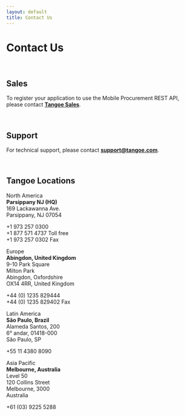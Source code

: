 ```yaml
---
layout: default
title: Contact Us
---
```



# Contact Us

<br/>

## Sales 

To register your application to use the Mobile Procurement REST API, please contact <a href="https://www.tangoe.com/company/contact-us/request-info/" target="_blank"><strong>Tangoe Sales</strong></a>.

<br/>


## Support

For technical support, please contact <a href="mailto:Support@tangoe.com"><strong>support@tangoe.com</strong></a>.

<br/>


## Tangoe Locations

<div class="tg-grid">
	<div class="tg-grid__cell
				tg-one-quarter
				tg-TABLET-one-half  
				tg-PHONE-one-whole 
				tg-space--half--top 
				tg-valign--top">
		<p><span class="tg-emphasis">North America</span><br>
		<strong>Parsippany NJ (HQ)</strong><br>
		169 Lackawanna Ave.<br>
		Parsippany, NJ 07054</p>
		<p>+1 973 257 0300<br>
		+1 877 571 4737 Toll free<br>
		+1 973 257 0302 Fax</p>
	</div><!--
--><div class="tg-grid__cell
				tg-one-quarter
				tg-TABLET-one-half  
				tg-PHONE-one-whole 
				tg-space--half--top 
				tg-valign--top">
		<p><span class="tg-emphasis">Europe</span><br>
		<strong>Abingdon, United Kingdom</strong><br>
		9-10 Park Square<br>
		Milton Park<br>
		Abingdon, Oxfordshire<br>
		OX14 4RR, United Kingdom<br></p>
		<p>+44 (0) 1235 829444<br>
		+44 (0) 1235 829402 Fax</p>
	</div><!--
--><div class="tg-grid__cell
				tg-one-quarter
				tg-TABLET-one-half  
				tg-PHONE-one-whole 
				tg-space--half--top 
				tg-valign--top">
		<p><span class="tg-emphasis">Latin America</span><br>
		<strong>São Paulo, Brazil</strong><br>
		Alameda Santos, 200<br>
		6° andar, 01418-000<br>
		São Paulo, SP</p>
		<p>+55 11 4380 8090</p>
	</div><!--
--><div class="tg-grid__cell
				tg-one-quarter
				tg-TABLET-one-half  
				tg-PHONE-one-whole 
				tg-space--half--top 
				tg-valign--top">
		<p><span class="tg-emphasis">Asia Pacific</span><br>
		<strong>Melbourne, Australia</strong><br>
		Level 50<br>
		120 Collins Street<br>
		Melbourne, 3000<br>
		Australia<br>
		<p>+61 (03) 9225 5288</p>

